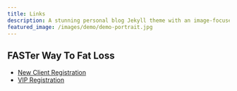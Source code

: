 ```yaml
---
title: Links
description: A stunning personal blog Jekyll theme with an image-focused design.
featured_image: /images/demo/demo-portrait.jpg
---
```


## FASTer Way To Fat Loss

* [New Client Registration](https://www.fasterwaycoach.com/#jenniferwoodall)
* [VIP Registration](https://www.fasterwaycoach.com/womens-vip#jenniferwoodall)
